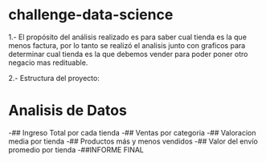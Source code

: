# challenge-data-science
<p> 
1.- El propósito del análisis realizado es para saber cual tienda es la que menos factura, por lo tanto se realizó el analisis junto con graficos para determinar cual tienda es la que debemos vender para poder poner otro negacio mas redituable.

2.- Estructura del proyecto:
 # Analisis de Datos
-## Ingreso Total por cada tienda
-## Ventas por categoria
-## Valoracion media por tienda
-## Productos más y menos vendidos
-## Valor del envío promedio por tienda
-##INFORME FINAL
</p>
